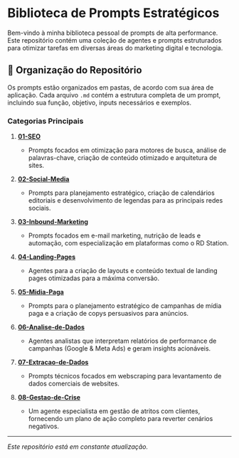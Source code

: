 # Biblioteca de Prompts Estratégicos

Bem-vindo à minha biblioteca pessoal de prompts de alta performance. Este repositório contém uma coleção de agentes e prompts estruturados para otimizar tarefas em diversas áreas do marketing digital e tecnologia.

## 📂 Organização do Repositório

Os prompts estão organizados em pastas, de acordo com sua área de aplicação. Cada arquivo `.md` contém a estrutura completa de um prompt, incluindo sua função, objetivo, inputs necessários e exemplos.

### Categorias Principais

1.  **[01-SEO](./01-SEO/)**
    * Prompts focados em otimização para motores de busca, análise de palavras-chave, criação de conteúdo otimizado e arquitetura de sites.

2.  **[02-Social-Media](./02-Social-Media/)**
    * Prompts para planejamento estratégico, criação de calendários editoriais e desenvolvimento de legendas para as principais redes sociais.

3.  **[03-Inbound-Marketing](./03-Inbound-Marketing/)**
    * Prompts focados em e-mail marketing, nutrição de leads e automação, com especialização em plataformas como o RD Station.

4.  **[04-Landing-Pages](./04-Landing-Pages/)**
    * Agentes para a criação de layouts e conteúdo textual de landing pages otimizadas para a máxima conversão.

5.  **[05-Midia-Paga](./05-Midia-Paga/)**
    * Prompts para o planejamento estratégico de campanhas de mídia paga e a criação de copys persuasivos para anúncios.

6.  **[06-Analise-de-Dados](./06-Analise-de-Dados/)**
    * Agentes analistas que interpretam relatórios de performance de campanhas (Google & Meta Ads) e geram insights acionáveis.

7.  **[07-Extracao-de-Dados](./07-Extracao-de-Dados/)**
    * Prompts técnicos focados em webscraping para levantamento de dados comerciais de websites.

8.  **[08-Gestao-de-Crise](./08-Gestao-de-Crise/)**
    * Um agente especialista em gestão de atritos com clientes, fornecendo um plano de ação completo para reverter cenários negativos.

---

*Este repositório está em constante atualização.*
